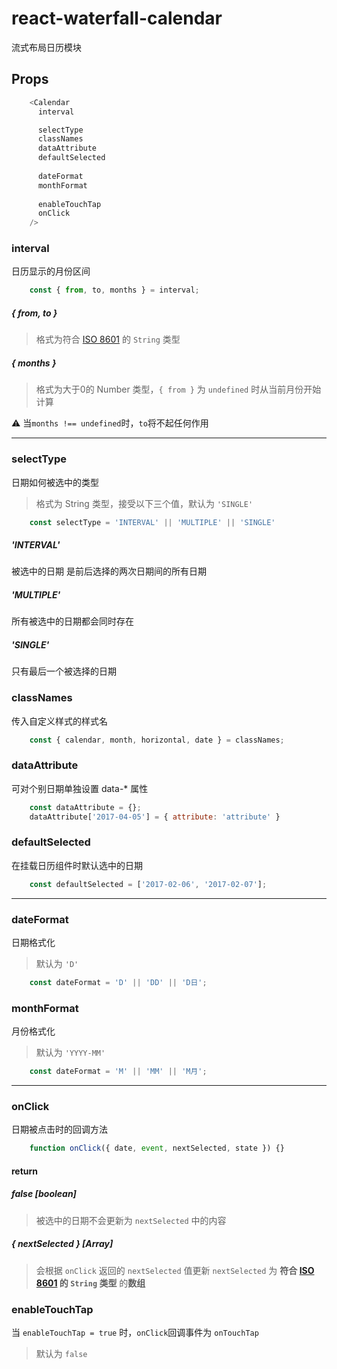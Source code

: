 # react-waterfall-calendar
流式布局日历模块

## Props
```javascript
    <Calendar
      interval

      selectType
      classNames
      dataAttribute
      defaultSelected
        
      dateFormat
      monthFormat
      
      enableTouchTap
      onClick
    />
```

### interval
日历显示的月份区间

```javascript
    const { from, to, months } = interval;
```
##### { from, to }
> 格式为符合 [ISO 8601](https://en.wikipedia.org/wiki/ISO_8601) 的 `String` 类型

##### { months }
> 格式为大于0的 Number 类型，`{ from }` 为 `undefined` 时从当前月份开始计算

⚠️ 当`months !== undefined`时，`to`将不起任何作用

---
### selectType
日期如何被选中的类型
> 格式为 String 类型，接受以下三个值，默认为 `'SINGLE'`

```javascript
    const selectType = 'INTERVAL' || 'MULTIPLE' || 'SINGLE'
```

##### 'INTERVAL'
被选中的日期 是前后选择的两次日期间的所有日期
##### 'MULTIPLE'
所有被选中的日期都会同时存在
##### 'SINGLE'
只有最后一个被选择的日期

### classNames
传入自定义样式的样式名

```javascript
    const { calendar, month, horizontal, date } = classNames;
```

### dataAttribute
可对个别日期单独设置 data-* 属性

```javascript
    const dataAttribute = {};
    dataAttribute['2017-04-05'] = { attribute: 'attribute' }
```

### defaultSelected
在挂载日历组件时默认选中的日期

```javascript
    const defaultSelected = ['2017-02-06', '2017-02-07'];
```
---
### dateFormat

日期格式化

> 默认为 `'D'`

```javascript
    const dateFormat = 'D' || 'DD' || 'D日';
```

### monthFormat

月份格式化

> 默认为 `'YYYY-MM'`

```javascript
    const dateFormat = 'M' || 'MM' || 'M月';
```

---
### onClick
日期被点击时的回调方法

```javascript
    function onClick({ date, event, nextSelected, state }) {}
```

#### return
##### false *[boolean]*
> 被选中的日期不会更新为 `nextSelected` 中的内容

##### { nextSelected } *[Array]*
> 会根据 `onClick` 返回的 `nextSelected` 值更新
> `nextSelected` 为 **符合 [ISO 8601](https://en.wikipedia.org/wiki/ISO_8601) 的 `String` 类型** 的**数组**


### enableTouchTap
当 `enableTouchTap = true` 时，`onClick`回调事件为 `onTouchTap`
> 默认为 `false`



